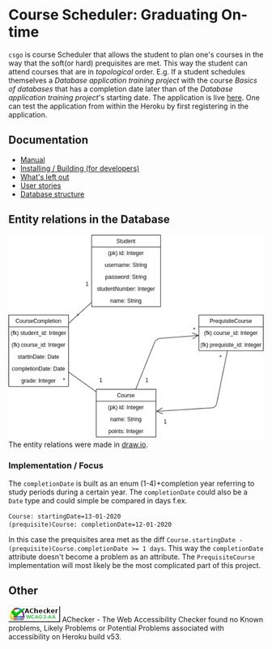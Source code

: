 # Course Scheduler: Graduating On-time
`csgo` is course Scheduler that allows the student to plan one's courses in the way that the soft(or hard) prequisites are met. This way the student can attend courses that are in *topological* order. E.g. If a student schedules themselves a _Database application training project_ with the course _Basics of databases_ that has a completion date later than of the _Database application training project_'s starting date.
The application is live [here](https://csgoplanner.herokuapp.com/). One can test the application from within the Heroku by first registering in the application.
## Documentation
* [Manual](https://github.com/akirataguchi115/csgo/blob/master/documentation/manual.md)
* [Installing / Building (for developers)](https://github.com/akirataguchi115/csgo/blob/master/documentation/installinstructions.md)
* [What's left out](https://github.com/akirataguchi115/csgo/blob/master/documentation/focus.md)
* [User stories](https://github.com/akirataguchi115/csgo/blob/master/documentation/userstories.md)
* [Database structure](https://github.com/akirataguchi115/csgo/blob/master/documentation/architecture.md)
## Entity relations in the Database
![Entity Relation](https://github.com/akirataguchi115/csgo/blob/master/documentation/csgo_tietokantakaavio.png)
The entity relations were made in [draw.io](https://draw.io).

### Implementation / Focus
The `completionDate` is built as an enum (1-4)+completion year referring to study periods during a certain year. The `completionDate` could also be a `Date` type and could simple be compared in days f.ex.
```
Course: startingDate=13-01-2020
(prequisite)Course: completionDate=12-01-2020
```
In this case the prequisites area met as the diff `Course.startingDate - (prequisite)Course.completionDate >= 1 days`. This way the `completionDate` attribute doesn't become a problem as an attribute.
The `PrequisiteCourse` implementation will most likely be the most complicated part of this project.
## Other
![Achecker passed](https://github.com/akirataguchi115/csgo/blob/master/documentation/acheck.jpg)
AChecker - The Web Accessibility Checker found no Known problems, Likely Problems or Potential Problems associated with accessibility on Heroku build v53.
